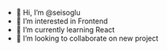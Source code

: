 - 👋 Hi, I’m @seisoglu
- 👀 I’m interested in Frontend
- 🌱 I’m currently learning React
- 💞️ I’m looking to collaborate on new project


<!---
seisoglu/seisoglu is a ✨ special ✨ repository because its `README.md` (this file) appears on your GitHub profile.
You can click the Preview link to take a look at your changes.
--->
